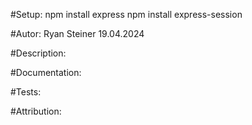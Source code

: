 #Setup: 
npm install express
npm install express-session 

#Autor: 
Ryan Steiner 19.04.2024

#Description: 

#Documentation: 

#Tests: 

#Attribution: 
